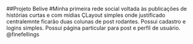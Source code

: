 ##Projeto Belive
#Minha primeira rede social voltada às publicações de histórias curtas e com mídias
ÇLayout simples onde justificado centralemnte ficarão duas colunas de post rodantes.
Possui cadastro e logins simples.
Possui página particular para post e perfil de usuário.
@finefellings
